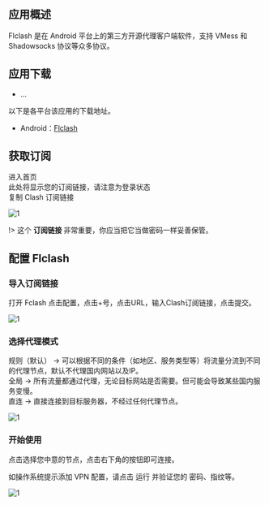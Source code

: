 ## 应用概述

Flclash 是在 Android 平台上的第三方开源代理客户端软件，支持 VMess 和 Shadowsocks 协议等众多协议。

## 应用下载
- ...

以下是各平台该应用的下载地址。

- Android：[Flclash](/FlClash-0.8.57-android-arm64-v8a.apk)

## 获取订阅  
进入首页  
此处将显示您的订阅链接，请注意为登录状态  
复制 Clash 订阅链接  

![1](/images/sub.png ':size=600')

!> 这个 **订阅链接** 非常重要，你应当把它当做密码一样妥善保管。

## 配置 Flclash

### 导入订阅链接
打开 Fclash 点击配置，点击+号，点击URL，输入Clash订阅链接，点击提交。

![1](/images/flclash.png ':size=600')

### 选择代理模式
规则（默认） -> 可以根据不同的条件（如地区、服务类型等）将流量分流到不同的代理节点，默认不代理国内网站以及IP。  
全局 -> 所有流量都通过代理，无论目标网站是否需要。但可能会导致某些国内服务变慢。  
直连 -> 直接连接到目标服务器，不经过任何代理节点。  

![1](/images/flclash2.png ':size=600')

### 开始使用  

点击选择您中意的节点，点击右下角的按钮即可连接。  

如操作系统提示添加 VPN 配置，请点击 运行 并验证您的 密码、指纹等。  

![1](/images/flclash3.png ':size=600')  

